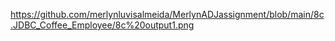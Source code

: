 https://github.com/merlynluvisalmeida/MerlynADJassignment/blob/main/8c.JDBC_Coffee_Employee/8c%20output1.png


